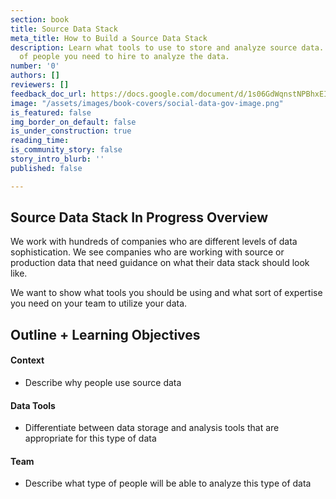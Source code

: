 ```yaml
---
section: book
title: Source Data Stack
meta_title: How to Build a Source Data Stack
description: Learn what tools to use to store and analyze source data. See what type
  of people you need to hire to analyze the data.
number: '0'
authors: []
reviewers: []
feedback_doc_url: https://docs.google.com/document/d/1s06GdWqnstNPBhxEIkGWn9Obqb2CfOhCT8XY5OlNVT0/edit?usp=sharing
image: "/assets/images/book-covers/social-data-gov-image.png"
is_featured: false
img_border_on_default: false
is_under_construction: true
reading_time: 
is_community_story: false
story_intro_blurb: ''
published: false

---
```

## Source Data Stack In Progress Overview

We work with hundreds of companies who are different levels of data sophistication. We see companies who are working with source or production data that need guidance on what their data stack should look like.

We want to show what tools you should be using and what sort of expertise you need on your team to utilize your data.

## Outline + Learning Objectives

#### Context

* Describe why people use source data

#### Data Tools

* Differentiate between data storage and analysis tools that are appropriate for this type of data

#### Team

* Describe what type of people will be able to analyze this type of data